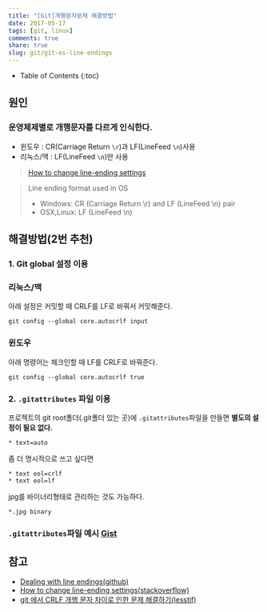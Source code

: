```yaml
---
title: "[Git]개행문자문제 해결방법"
date: 2017-05-17
tags: [git, linux]
comments: true
share: true
slug: git/git-os-line-endings
---
```


- Table of Contents
  {:toc}

## 원인

### 운영체제별로 개행문자를 다르게 인식한다.

- 윈도우 : CR(Carriage Return `\r`)과 LF(LineFeed `\n`)사용
- 리눅스/맥 : LF(LineFeed `\n`)만 사용

> [How to change line-ending settings][stackoverflow]

> Line ending format used in OS
>
> - Windows: CR (Carriage Return \r) and LF (LineFeed \n) pair
> - OSX,Linux: LF (LineFeed \n)

## 해결방법(2번 추천)

### 1. Git global 설정 이용

### 리눅스/맥

아래 설정은 커밋할 때 CRLF를 LF로 바꿔서 커밋해준다.

```
git config --global core.autocrlf input
```

### 윈도우

아래 명령어는 체크인할 때 LF를 CRLF로 바꿔준다.

```
git config --global core.autocrlf true
```

### 2. `.gitattributes` 파일 이용

프로젝트의 git root폴더(.git폴더 있는 곳)에 `.gitattributes`파일을 만들면 **별도의 설정이 필요 없다.**

```
* text=auto
```

좀 더 명시적으로 쓰고 싶다면

```
* text eol=crlf
* text eol=lf
```

jpg를 바이너리형태로 관리하는 것도 가능하다.

```
*.jpg binary
```

### `.gitattributes`파일 예시 [Gist](https://gist.github.com)

<script src="https://gist.github.com/qvil/10ba39ee4451278cb8b8222cb7617311.js"></script>

## 참고

- [Dealing with line endings(github)][github]
- [How to change line-ending settings(stackoverflow)][stackoverflow]
- [git 에서 CRLF 개행 문자 차이로 인한 문제 해결하기(lesstif)][lesstif]

<!-- 링크 -->

[github]: https://help.github.com/articles/dealing-with-line-endings/
[stackoverflow]: http://stackoverflow.com/questions/10418975/how-to-change-line-ending-settings
[lesstif]: https://www.lesstif.com/pages/viewpage.action?pageId=20776404
